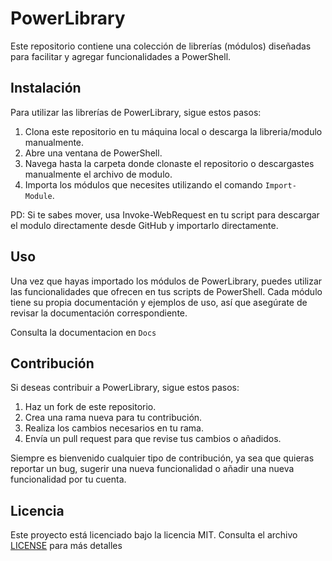 # PowerLibrary

Este repositorio contiene una colección de librerías (módulos) diseñadas para facilitar y agregar funcionalidades a PowerShell.

## Instalación

Para utilizar las librerías de PowerLibrary, sigue estos pasos:

1. Clona este repositorio en tu máquina local o descarga la libreria/modulo manualmente.
2. Abre una ventana de PowerShell.
3. Navega hasta la carpeta donde clonaste el repositorio o descargastes manualmente el archivo de modulo.
4. Importa los módulos que necesites utilizando el comando `Import-Module`.

PD: Si te sabes mover, usa Invoke-WebRequest en tu script para descargar el modulo directamente desde GitHub y importarlo directamente.

## Uso

Una vez que hayas importado los módulos de PowerLibrary, puedes utilizar las funcionalidades que ofrecen en tus scripts de PowerShell. Cada módulo tiene su propia documentación y ejemplos de uso, así que asegúrate de revisar la documentación correspondiente.

Consulta la documentacion en ``Docs``

## Contribución

Si deseas contribuir a PowerLibrary, sigue estos pasos:

1. Haz un fork de este repositorio.
2. Crea una rama nueva para tu contribución.
3. Realiza los cambios necesarios en tu rama.
4. Envía un pull request para que revise tus cambios o añadidos.

Siempre es bienvenido cualquier tipo de contribución, ya sea que quieras reportar un bug, sugerir una nueva funcionalidad o añadir una nueva funcionalidad por tu cuenta.

## Licencia

Este proyecto está licenciado bajo la licencia MIT. Consulta el archivo [LICENSE](LICENSE) para más detalles
